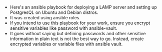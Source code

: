 - Here's an ansible playbook for deploying a LAMP server and setting up PostgresQL on Ubuntu and Debian distros.
- It was created using ansible roles.
- If you intend to use this playbook for your work, ensure you encrypt sensitive variables like password with ansible-vault.
- It goes without saying but defining passwords and other sensitive information in plain text is not the best way to go. Instead, create encrypted variables or variable files with ansible vault.
